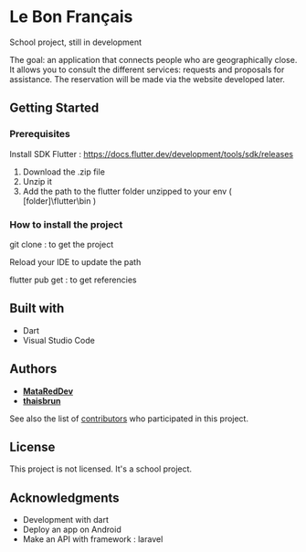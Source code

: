 # Le Bon Français

School project, still in development

The goal: an application that connects people who are geographically close. It allows you to consult the different services: requests and proposals for assistance. The reservation will be made via the website developed later.

## Getting Started

### Prerequisites

  Install SDK Flutter : https://docs.flutter.dev/development/tools/sdk/releases
  
 1.  Download the .zip file
 2.  Unzip it
 3.  Add the path to the flutter folder unzipped to your env ( [folder]\flutter\bin )

### How to install the project

  git clone : to get the project
  
  Reload your IDE to update the path 
  
  flutter pub get : to get referencies
  
## Built with

* Dart 
* Visual Studio Code
  
## Authors

* [**MataRedDev**](https://github.com/MataReDev)
* [**thaisbrun**](https://github.com/thaisbrun)

See also the list of [contributors](https://github.com/LeBonFrancais/app_le_bon_francais/graphs/contributors) who participated in this project.

## License

  This project is not licensed. 
  It's a school project.

## Acknowledgments

* Development with dart
* Deploy an app on Android
* Make an API with framework : laravel
